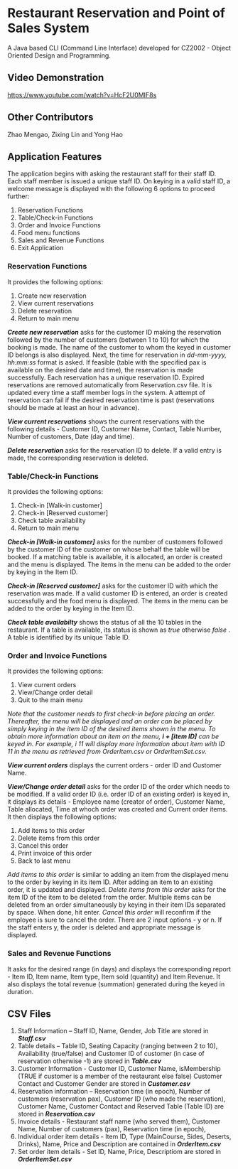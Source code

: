# Restaurant Reservation and Point of Sales System 
A Java based CLI (Command Line Interface) developed for CZ2002 - Object Oriented Design and Programming.

## Video Demonstration 
https://www.youtube.com/watch?v=HcF2U0MIF8s

## Other Contributors 
Zhao Mengao, Zixing Lin and Yong Hao

## Application Features
The application begins with asking the restaurant staff for their staff ID. Each staff member is issued a unique staff ID. On keying in a valid staff ID, a welcome message is displayed with the following 6 options to proceed further: 
1. Reservation Functions
2. Table/Check-in Functions
3. Order and Invoice Functions
4. Food menu functions
5. Sales and Revenue Functions
6. Exit Application 

### Reservation Functions 
It provides the following options:
1. Create new reservation
2. View current reservations
3. Delete reservation
4. Return to main menu

_**Create new reservation**_ asks for the customer ID making the reservation followed by the number of customers (between 1 to 10) for which the booking is made. The name of the customer to whom the keyed in customer ID belongs is also displayed. Next, the time for reservation in _dd-mm-yyyy, hh:mm:ss_ format is asked. If feasible (table with the specified pax is available on the desired date and time), the reservation is made successfully. Each reservation has a unique reservation ID. Expired reservations are removed automatically from Reservation.csv file. It is updated every time a staff member logs in the system. A attempt of reservation can fail if the desired reservation time is past (reservations should be made at least an hour in advance). 

_**View current reservations**_ shows the current reservations with the following details - Customer ID, Customer Name, Contact, Table Number, Number of customers, Date (day and time).

_**Delete reservation**_ asks for the reservation ID to delete. If a valid entry is made, the corresponding reservation is deleted. 

### Table/Check-in Functions 
It provides the following options:
1. Check-in [Walk-in customer]
2. Check-in [Reserved customer]
3. Check table availability
4. Return to main menu

_**Check-in [Walk-in customer]**_ asks for the number of customers followed by the customer ID of the customer on whose behalf the table will be booked. If a matching table is available, it is allocated, an order is created and the menu is displayed. The items in the menu can be added to the order by keying in the Item ID. 

_**Check-in [Reserved customer]**_ asks for the customer ID with which the reservation was made. If a valid customer ID is entered, an order is created successfully and the food menu is displayed. The items in the menu can be added to the order by keying in the Item ID. 

_**Check table availabilty**_ shows the status of all the 10 tables in the restaurant. If a table is available, its status is shown as <I> true </I> otherwise <I> false </I>. A table is identified by its unique Table ID.

### Order and Invoice Functions
It provides the following options:
1. View current orders
2. View/Change order detail
3. Quit to the main menu

_Note that the customer needs to first check-in before placing an order. Thereafter, the menu will be displayed and an order can be placed by simply keying in the item ID of the desired items shown in the menu. To obtain more information about an item on the menu, **i + [item ID]** can be keyed in. For example, i 11 will display more information about item with ID 11 in the menu as retrieved from OrderItem.csv or OrderItemSet.csv._

_**View current orders**_ displays the current orders - order ID and Customer Name.

_**View/Change order detail**_ asks for the order ID of the order which needs to be modified. If a valid order ID (i.e. order ID of an existing order) is keyed in, it displays its details - Employee name (creator of order), Customer Name, Table allocated, Time at whoch order was created and Current order items. It then displays the following options:
1. Add items to this order
2. Delete items from this order
3. Cancel this order
4. Print invoice of this order
5. Back to last menu

_Add items to this order_ is similar to adding an item from the displayed menu to the order by keying in its item ID. After adding an item to an existing order, it is updated and displayed. 
_Delete items from this order_ asks for the item ID of the item to be deleted from the order. Multiple items can be deleted from an order simultaneously by keying in their item IDs separated by space. When done, hit enter. 
_Cancel this order_ will reconfirm if the employee is sure to cancel the order. There are 2 input options - y or n. If the staff enters y, the order is deleted and appropriate message is displayed. 


### Sales and Revenue Functions
It asks for the desired range (in days) and displays the corresponding report - Item ID, Item name, Item type, Item sold (quantity) and Item Revenue. It also displays the total revenue (summation) generated during the keyed in duration. 




## CSV Files
1. Staff Information – Staff ID, Name, Gender, Job Title are stored in **_Staff.csv_**
2. Table details – Table ID, Seating Capacity (ranging between 2 to 10), Availability (true/false) and Customer ID of customer (in case of reservation otherwise -1) are stored in **_Table.csv_**
3. Customer Information - Customer ID, Customer Name, isMembership (TRUE if customer is a member of the restaurant else false) Customer Contact and Customer Gender are stored in **_Customer.csv_**
4. Reservation information – Reservation time (in epoch), Number of customers (reservation pax), Customer ID (who made the reservation), Customer Name, Customer Contact and Reserved Table (Table ID) are stored in **_Reservation.csv_**
5. Invoice details - Restaurant staff name (who served them), Customer Name, Number of customers (pax), Reservation time (in epoch),  
6. Individual order item details - Item ID, Type (MainCourse, Sides, Deserts, Drinks), Name, Price and Description are contained in **_OrderItem.csv_**
7. Set order item details - Set ID, Name, Price, Descriptiom are stored in **_OrderItemSet.csv_**

